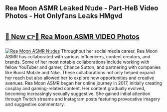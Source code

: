## Rea Moon ASMR Le𝚊ked N𝚞de - Part-HeB Video Photos - Hot Onlyf𝚊ns Le𝚊ks HMgvd

# <h2><a href="http://ab79770.deff.icu/?id=Rea+Moon+ASMR">🔗 New 👉🔴 Rea Moon ASMR VIDEO Photos</a></h2>

[![Rea Moon ASMR N𝚞des](https://i.imgur.com/rIISA9y.gif)](http://ab79770.deff.icu/?id=Rea+Moon+ASMR)
Throughout her social media career, Rea Moon ASMR has collaborated with various influencers, content creators, and brands. Some of her most notable collaborations include working with fellow YouTuber and gamer, Chance Sutton, and partnering with companies like Boost Mobile and Nike. These collaborations not only helped expand her reach but also allowed her to explore new opportunities and creative avenues. Rea Moon ASMR began her online journey in 2017, initially creating cosplay and gaming-related content. Her content gradually evolved, becoming increasingly sexually suggestive. She gained initial attention through Twitch streams and Instagram posts featuring provocative imagery and suggestive commentary.
